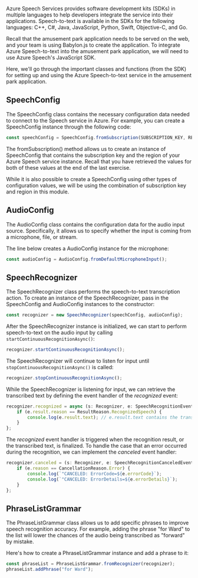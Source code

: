 Azure Speech Services provides software development kits (SDKs) in multiple languages to help developers integrate the service into their applications. Speech-to-text is available in the SDKs for the following languages: C++, C#, Java, JavaScript, Python, Swift, Objective-C, and Go.

Recall that the amusement park application needs to be served on the web, and your team is using Babylon.js to create the application. To integrate Azure Speech-to-text into the amusement park application, we will need to use Azure Speech's JavaScript SDK.

Here, we'll go through the important classes and functions (from the SDK) for setting up and using the Azure Speech-to-text service in the amusement park application.

## SpeechConfig

The SpeechConfig class contains the necessary configuration data needed to connect to the Speech service in Azure. For example, you can create a SpeechConfig instance through the following code:

```typescript
const speechConfig = SpeechConfig.fromSubscription(SUBSCRIPTION_KEY, REGION);
```

The fromSubscription() method allows us to create an instance of SpeechConfig that contains the subscription key and the region of your Azure Speech service instance. Recall that you have retrieved the values for both of these values at the end of the last exercise.

While it is also possible to create a SpeechConfig using other types of configuration values, we will be using the combination of subscription key and region in this module.

## AudioConfig

The AudioConfig class contains the configuration data for the audio input source. Specifically, it allows us to specify whether the input is coming from a microphone, file, or stream.

The line below creates a AudioConfig instance for the microphone:

```typescript
const audioConfig = AudioConfig.fromDefaultMicrophoneInput();
```

## SpeechRecognizer

The SpeechRecognizer class performs the speech-to-text transcription action. To create an instance of the SpeechRecognizer, pass in the SpeechConfig and AudioConfig instances to the constructor:

```typescript
const recognizer = new SpeechRecognizer(speechConfig, audioConfig);
```

After the SpeechRecognizer instance is initialized, we can start to perform speech-to-text on the audio input by calling `startContinuousRecognitionAsync()`:

```typescript
recognizer.startContinuousRecognitionAsync();
```

The SpeechRecognizer will continue to listen for input until `stopContinuousRecognitionAsync()` is called:

```typescript
recognizer.stopContinuousRecognitionAsync();
```

While the SpeechRecognizer is listening for input, we can retrieve the transcribed text by defining the event handler of the *recognized* event:

```typescript
recognizer.recognized = async (s: Recognizer, e: SpeechRecognitionEventArgs) => {
    if (e.result.reason == ResultReason.RecognizedSpeech) {
        console.log(e.result.text); // e.result.text contains the transcription as a string (includes punctuation)
    }
};
```

The *recognized* event handler is triggered when the recognition result, or the transcribed text, is finalized. To handle the case that an error occurred during the recognition, we can implement the *canceled* event handler:

```typescript
recognizer.canceled = (s: Recognizer, e: SpeechRecognitionCanceledEventArgs) => {
    if (e.reason == CancellationReason.Error) {
        console.log(`"CANCELED: ErrorCode=${e.errorCode}`);
        console.log(`"CANCELED: ErrorDetails=${e.errorDetails}`);
    }
};
```

## PhraseListGrammar

The PhraseListGrammar class allows us to add specific phrases to improve speech recognition accuracy. For example, adding the phrase "for Ward" to the list will lower the chances of the audio being transcribed as "forward" by mistake.

Here's how to create a PhraseListGrammar instance and add a phrase to it:

```typescript
const phraseList = PhraseListGrammar.fromRecognizer(recognizer);
phraseList.addPhrase("for Ward");
```
